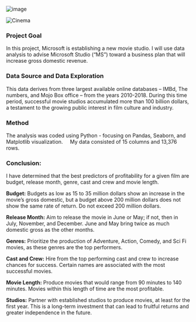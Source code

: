 
![image](https://user-images.githubusercontent.com/44559346/175365327-db54c1e4-1947-4078-ab25-2ad0bdfce1a9.png)



![Cinema](https://user-images.githubusercontent.com/44559346/175365220-d3437b42-9b5d-4e6f-a783-36ff9a00620c.jpg)



### Project Goal

In this project, Microsoft is establishing a new movie studio. I will use data analysis to advise Microsoft Studio (“MS”) toward a business plan that will increase gross domestic revenue.  
 
 
### Data Source and Data Exploration

This data derives from three largest available online databases – IMBd, The numbers, and Mojo Box office – from the years 2010-2018. During this time period, successful movie studios accumulated more than 100 billion dollars, a testament to the growing public interest in film culture and industry. 

### Method 

The analysis was coded using Python - focusing on Pandas, Seaborn, and Matplotlib visualization. 
 
 
My data consisted of 15 columns and 13,376 rows. 
 
### Conclusion: 

I have determined that the best predictors of profitability for a given film are budget, release month, genre, cast and crew and movie length.

**Budget:** Budgets as low as 15 to 35 million dollars show an increase in the movie’s gross domestic, but a budget above 200 million dollars does not show the same rate of return. Do not exceed 200 million dollars.

**Release Month:** Aim to release the movie in June or May; if not, then in July, November, and December. June and May bring twice as much domestic gross as the other months.

**Genres:** Prioritize the production of Adventure, Action, Comedy, and Sci Fi movies, as these genres are the top performers.

**Cast and Crew:** Hire from the top performing cast and crew to increase chances for success. Certain names are associated with the most successful movies.

**Movie Length:** Produce movies that would range from 90 minutes to 140 minutes. Movies within this length of time are the most profitable.

**Studios:** Partner with established studios to produce movies, at least for the first year. This is a long-term investment that can lead to fruitful returns and greater independence in the future.
